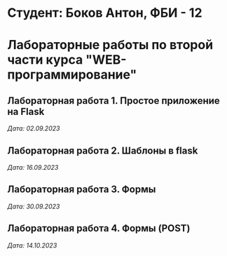 # Студент: Боков Антон, ФБИ - 12

# Лабораторные работы по второй части курса "WEB-программирование"

## Лабораторная работа 1. Простое приложение на Flask

*Дата: 02.09.2023*

## Лабораторная работа 2. Шаблоны в flask

*Дата: 16.09.2023*

## Лабораторная работа 3. Формы

*Дата: 30.09.2023*

## Лабораторная работа 4. Формы (POST)

*Дата: 14.10.2023*
